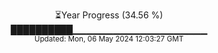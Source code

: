 <p align="center">
⏳Year Progress (34.56 %)<br>
██████████▁▁▁▁▁▁▁▁▁▁▁▁▁▁▁▁▁▁▁▁ <br>
<sub>Updated: Mon, 06 May 2024 12:03:27 GMT</sub>
</p>

